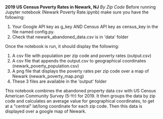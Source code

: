 **2019 US Census Poverty Rates in Newark, NJ**
*By Zip Code*
Before running Jupyter notebook (Newark Poverty Rate.ipynb) make sure you have the following:

1. Your Google API key as g_key AND Census API key as census_key in the file named config.py.
2. Check that newark_abandoned_data.csv is in 'data' folder

Once the notebook is run, it should display the following:
1. A csv file with population per zip code and poverty rates (output.csv)
2. A csv file that appends the output.csv to geographical coordinates (newark_poverty_population.csv)
3. A png file that displays the poverty rates per zip code over a map of Newark (newark_poverty_map.png)
4. These 3 files are available in the 'output' folder

This notebook combines the abandoned property data csv with US Census American Community Survey (5-Yr) for 2019.
It then groups the data by zip code and calculates an average value for geographical coordinates, to get at a "central" lat/long coordinate for each zip code. Then this data is displayed over a google map of Newark.
